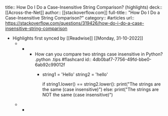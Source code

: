 title:: How Do I Do a Case-Insensitive String Comparison? (highlights)
deck:: [[Across-the-Net]]
author:: [[stackoverflow.com]]
full-title:: "How Do I Do a Case-Insensitive String Comparison?"
category:: #articles
url:: https://stackoverflow.com/questions/319426/how-do-i-do-a-case-insensitive-string-comparison

- Highlights first synced by [[Readwise]] [[Monday, 31-10-2022]]
	- -
		- How can you compare two strings case insensitive in Python? .python .tips #flashcard
		  id:: 4db0baf7-7756-49fd-bbe0-6ab92c99012f
			- string1 = 'Hello'
			  string2 = 'hello'
			  
			  if string1.lower() == string2.lower():
			    print("The strings are the same (case insensitive)")
			  else:
			    print("The strings are NOT the same (case insensitive)")
	- -
